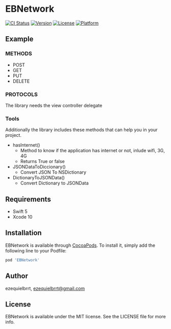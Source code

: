 # EBNetwork

[![CI Status](https://img.shields.io/travis/ezequielbtc/EBNetwork.svg?style=flat)](https://travis-ci.org/ezequielbtc/EBNetwork)
[![Version](https://img.shields.io/cocoapods/v/EBNetwork.svg?style=flat)](https://cocoapods.org/pods/EBNetwork)
[![License](https://img.shields.io/cocoapods/l/EBNetwork.svg?style=flat)](https://cocoapods.org/pods/EBNetwork)
[![Platform](https://img.shields.io/cocoapods/p/EBNetwork.svg?style=flat)](https://cocoapods.org/pods/EBNetwork)

## Example
### METHODS
- POST
- GET
- PUT
- DELETE
### PROTOCOLS
The library needs the view controller delegate
### Tools
Additionally the library includes these methods that can help you in your project.
- hasInternet()
    - Method to know if the application has internet or not, inlude wifi, 3G, 4G
    - Returns True or false
- JSONDataToDiccionary()
    - Convert JSON To NSDictionary
- DictionaryToJSONData()
    - Convert Dictionary to JSONData   
## Requirements
- Swift 5
- Xcode 10
## Installation

EBNetwork is available through [CocoaPods](https://cocoapods.org). To install
it, simply add the following line to your Podfile:

```ruby
pod 'EBNetwork'
```

## Author

ezequielbrrt, ezequielbrrt@gmail.com

## License

EBNetwork is available under the MIT license. See the LICENSE file for more info.
